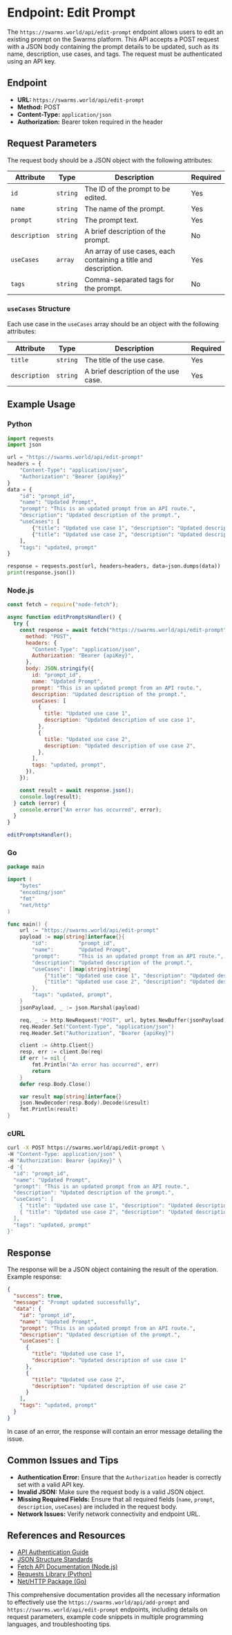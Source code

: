 # Endpoint: Edit Prompt

The `https://swarms.world/api/edit-prompt` endpoint allows users to edit an existing prompt on the Swarms platform. This API accepts a POST request with a JSON body containing the prompt details to be updated, such as its name, description, use cases, and tags. The request must be authenticated using an API key.

## Endpoint

- **URL:** `https://swarms.world/api/edit-prompt`
- **Method:** POST
- **Content-Type:** `application/json`
- **Authorization:** Bearer token required in the header

## Request Parameters

The request body should be a JSON object with the following attributes:

| Attribute     | Type     | Description                                                     | Required |
| ------------- | -------- | --------------------------------------------------------------- | -------- |
| `id`          | `string` | The ID of the prompt to be edited.                              | Yes      |
| `name`        | `string` | The name of the prompt.                                         | Yes      |
| `prompt`      | `string` | The prompt text.                                                | Yes      |
| `description` | `string` | A brief description of the prompt.                              | No       |
| `useCases`    | `array`  | An array of use cases, each containing a title and description. | Yes      |
| `tags`        | `string` | Comma-separated tags for the prompt.                            | No       |

### `useCases` Structure

Each use case in the `useCases` array should be an object with the following attributes:

| Attribute     | Type     | Description                          | Required |
| ------------- | -------- | ------------------------------------ | -------- |
| `title`       | `string` | The title of the use case.           | Yes      |
| `description` | `string` | A brief description of the use case. | Yes      |

## Example Usage

### Python

```python
import requests
import json

url = "https://swarms.world/api/edit-prompt"
headers = {
    "Content-Type": "application/json",
    "Authorization": "Bearer {apiKey}"
}
data = {
    "id": "prompt_id",
    "name": "Updated Prompt",
    "prompt": "This is an updated prompt from an API route.",
    "description": "Updated description of the prompt.",
    "useCases": [
        {"title": "Updated use case 1", "description": "Updated description of use case 1"},
        {"title": "Updated use case 2", "description": "Updated description of use case 2"}
    ],
    "tags": "updated, prompt"
}

response = requests.post(url, headers=headers, data=json.dumps(data))
print(response.json())
```

### Node.js

```javascript
const fetch = require("node-fetch");

async function editPromptsHandler() {
  try {
    const response = await fetch("https://swarms.world/api/edit-prompt", {
      method: "POST",
      headers: {
        "Content-Type": "application/json",
        Authorization: "Bearer {apiKey}",
      },
      body: JSON.stringify({
        id: "prompt_id",
        name: "Updated Prompt",
        prompt: "This is an updated prompt from an API route.",
        description: "Updated description of the prompt.",
        useCases: [
          {
            title: "Updated use case 1",
            description: "Updated description of use case 1",
          },
          {
            title: "Updated use case 2",
            description: "Updated description of use case 2",
          },
        ],
        tags: "updated, prompt",
      }),
    });

    const result = await response.json();
    console.log(result);
  } catch (error) {
    console.error("An error has occurred", error);
  }
}

editPromptsHandler();
```

### Go

```go
package main

import (
    "bytes"
    "encoding/json"
    "fmt"
    "net/http"
)

func main() {
    url := "https://swarms.world/api/edit-prompt"
    payload := map[string]interface{}{
        "id":          "prompt_id",
        "name":        "Updated Prompt",
        "prompt":      "This is an updated prompt from an API route.",
        "description": "Updated description of the prompt.",
        "useCases": []map[string]string{
            {"title": "Updated use case 1", "description": "Updated description of use case 1"},
            {"title": "Updated use case 2", "description": "Updated description of use case 2"},
        },
        "tags": "updated, prompt",
    }
    jsonPayload, _ := json.Marshal(payload)

    req, _ := http.NewRequest("POST", url, bytes.NewBuffer(jsonPayload))
    req.Header.Set("Content-Type", "application/json")
    req.Header.Set("Authorization", "Bearer {apiKey}")

    client := &http.Client{}
    resp, err := client.Do(req)
    if err != nil {
        fmt.Println("An error has occurred", err)
        return
    }
    defer resp.Body.Close()

    var result map[string]interface{}
    json.NewDecoder(resp.Body).Decode(&result)
    fmt.Println(result)
}
```

### cURL

```bash
curl -X POST https://swarms.world/api/edit-prompt \
-H "Content-Type: application/json" \
-H "Authorization: Bearer {apiKey}" \
-d '{
  "id": "prompt_id",
  "name": "Updated Prompt",
  "prompt": "This is an updated prompt from an API route.",
  "description": "Updated description of the prompt.",
  "useCases": [
    { "title": "Updated use case 1", "description": "Updated description of use case 1" },
    { "title": "Updated use case 2", "description": "Updated description of use case 2" }
  ],
  "tags": "updated, prompt"
}'
```

## Response

The response will be a JSON object containing the result of the operation. Example response:

```json
{
  "success": true,
  "message": "Prompt updated successfully",
  "data": {
    "id": "prompt_id",
    "name": "Updated Prompt",
    "prompt": "This is an updated prompt from an API route.",
    "description": "Updated description of the prompt.",
    "useCases": [
      {
        "title": "Updated use case 1",
        "description": "Updated description of use case 1"
      },
      {
        "title": "Updated use case 2",
        "description": "Updated description of use case 2"
      }
    ],
    "tags": "updated, prompt"
  }
}
```

In case of an error, the response will contain an error message detailing the issue.

## Common Issues and Tips

- **Authentication Error:** Ensure that the `Authorization` header is correctly set with a valid API key.
- **Invalid JSON:** Make sure the request body is a valid JSON object.
- **Missing Required Fields:** Ensure that all required fields (`name`, `prompt`, `description`, `useCases`) are included in the request body.
- **Network Issues:** Verify network connectivity and endpoint URL.

## References and Resources

- [API Authentication Guide](https://swarms.world/docs/authentication)
- [JSON Structure Standards](https://json.org/)
- [Fetch API Documentation (Node.js)](https://developer.mozilla.org/en-US/docs/Web/API/Fetch_API)
- [Requests Library (Python)](https://requests.readthedocs.io/)
- [Net/HTTP Package (Go)](https://pkg.go.dev/net/http)

This comprehensive documentation provides all the necessary information to effectively use the `https://swarms.world/api/add-prompt` and `https://swarms.world/api/edit-prompt` endpoints, including details on request parameters, example code snippets in multiple programming languages, and troubleshooting tips.
